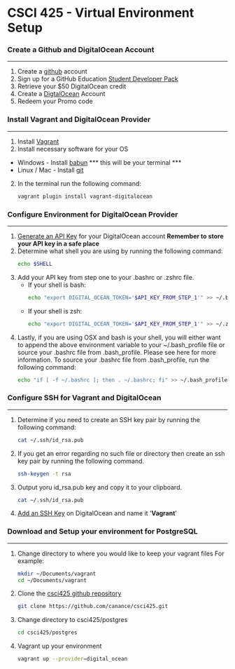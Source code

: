# CSCI 425 - Virtual Environment Setup

### Create a Github and DigitalOcean Account
-----------------------
1. Create a [github](http://github.com) account
2. Sign up for a GitHub Education [Student Developer Pack](https://education.github.com/pack)
3. Retrieve your $50 DigitalOcean credit
4. Create a [DigtalOcean](https://www.digitalocean.com/) Account
5. Redeem your Promo code

### Install Vagrant and DigitalOcean Provider
-----------------------
1. Install [Vagrant](https://www.vagrantup.com/downloads.html)
2. Install necessary software for your OS 
- Windows - Install [babun](https://babun.github.io/) *** this will be your terminal ***
- Linux / Mac - Install [git](https://git-scm.com/downloads)
2. In the terminal  run the following command:
    ```bash
    vagrant plugin install vagrant-digitalocean
    ```

### Configure Environment for DigitalOcean Provider
-----------------------
1. [Generate an API Key](https://cloud.digitalocean.com/settings/api/tokens) for your DigitalOcean account 
**Remember to store your API key in a safe place**
2. Determine what shell you are using by running the following command:
    ```bash
    echo $SHELL
    ```
3. Add your API key from step one to your .bashrc or .zshrc file.
	- If your shell is bash:
        ```bash
        echo "export DIGITAL_OCEAN_TOKEN='$API_KEY_FROM_STEP_1'" >> ~/.bashrc
        ```
	- If your shell is zsh:
        ```bash
        echo "export DIGITAL_OCEAN_TOKEN='$API_KEY_FROM_STEP_1'" >> ~/.zshrc
        ```
4. Lastly, if you are using OSX and bash is your shell, you will either want to append the above environment variable to your ~/.bash_profile file or source your .bashrc file from .bash_profile.  Please see here for more information.  To source your .bashrc file from .bash_profile, run the following command:
    ```bash
    echo "if [ -f ~/.bashrc ]; then . ~/.bashrc; fi" >> ~/.bash_profile
    ```

### Configure SSH for Vagrant and DigitalOcean
-----------------------
1. Determine if you need to create an SSH key pair by running the following command:
	```bash
    cat ~/.ssh/id_rsa.pub
    ```
2. If you get an error regarding no such file or directory then create an ssh key pair by running the following command.  
	```bash
    ssh-keygen -t rsa
    ```
3. Output yoru id_rsa.pub key and copy it to your clipboard.
	```bash
    cat ~/.ssh/id_rsa.pub
    ```
4. [Add an SSH Key](https://cloud.digitalocean.com/settings/security) on DigitalOcean and name it '**Vagrant**'

### Download and Setup your environment for PostgreSQL
-----------------------
1. Change directory to where you would like to keep your vagrant files
For example:
    ```bash
    mkdir ~/Documents/vagrant
    cd ~/Documents/vagrant
    ```
2. Clone the [csci425 github repository](https://github.com/canance/csci425)
    ```bash
    git clone https://github.com/canance/csci425.git
    ```
3. Change directory to csci425/postgres
    ```bash 
    cd csci425/postgres
    ```
4. Vagrant up your environment
    ```bash
    vagrant up --provider=digital_ocean
    ```
